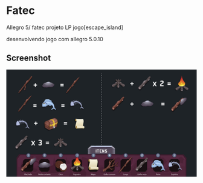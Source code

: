 # Fatec
Allegro 5/ fatec projeto LP jogo[escape_island]

desenvolvendo jogo com allegro 5.0.10

## Screenshot
<img src="https://github.com/akira2nd/Fatec/blob/master/Escape_island/src/img/escape-the-island-02.jpg?raw=true">
